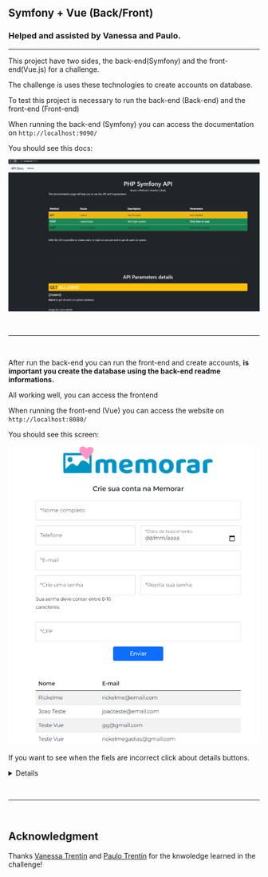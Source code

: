 ## Symfony + Vue (Back/Front)
### Helped and assisted by Vanessa and Paulo.
<hr>
<p>This project have two sides, the back-end(Symfony) and the front-end(Vue.js) for a challenge.</p>
<p>The challenge is uses these technologies to create accounts on database.</p>
<p>To test this project is necessary to run the back-end (Back-end) and the front-end (Front-end)</p>

When running the back-end (Symfony) you can access the documentation on `http://localhost:9090/`

<p>You should see this docs:</p>
<img src="./Images/app_symfony_docs.png" />

<br><hr><br>

<p>After run the back-end you can run the front-end and create accounts, <strong>is important you create the database using the back-end readme informations.</strong></p>
<p>All working well, you can access the frontend</p>

When running the front-end (Vue) you can access the website on `http://localhost:8080/`

<p>You should see this screen:</p>
<img src="./Images/front_vue_forms.png" />
<p>If you want to see when the fiels are incorrect click about details buttons.
<details>
<img src="./Images/front_vue_forms_incorrect.png" />
</details>

<br><hr><br>

## Acknowledgment

<p>Thanks <a href="https://github.com/vanessatrentin">Vanessa Trentin</a> and <a href="https://github.com/paulopmt1">Paulo Trentin</a> for the knwoledge learned in the challenge!</p>